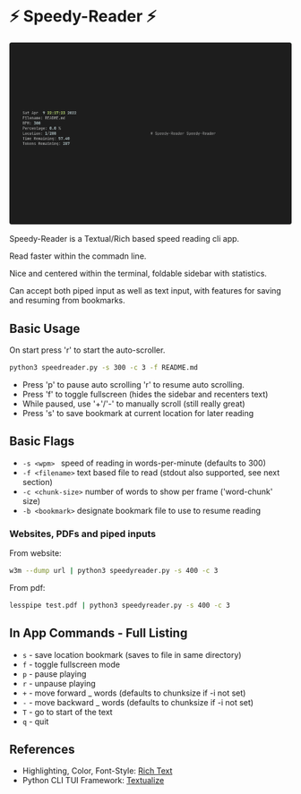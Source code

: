 # ⚡ Speedy-Reader  ⚡

![demo](./img/speedreader_demo.gif)

Speedy-Reader is a Textual/Rich based speed reading cli app.

Read faster within the commadn line.

Nice and centered within the terminal, foldable sidebar with statistics.

Can accept both piped input as well as text input, with features for saving and resuming from bookmarks.

## Basic Usage

On start press 'r' to start the auto-scroller.

```sh
python3 speedreader.py -s 300 -c 3 -f README.md
```
- Press 'p' to pause auto scrolling 'r' to resume auto scrolling.
- Press 'f' to toggle fullscreen (hides the sidebar and recenters text)
- While paused, use '+'/'-' to manually scroll (still really great)
- Press 's' to save bookmark at current location for later reading

## Basic Flags

- `-s <wpm> ` speed of reading in words-per-minute (defaults to 300)
- `-f <filename>` text based file to read (stdout also supported, see next section)
- `-c <chunk-size>` number of words to show per frame ('word-chunk' size)
- `-b <bookmark>` designate bookmark file to use to resume reading

###  Websites, PDFs and piped inputs

From website:
```sh
w3m --dump url | python3 speedyreader.py -s 400 -c 3
```

From pdf:
```sh
lesspipe test.pdf | python3 speedyreader.py -s 400 -c 3
```
## In App Commands - Full Listing

- `s` -  save location bookmark (saves to file in same directory)
- `f` -  toggle fullscreen mode
- `p` -  pause playing
- `r` -  unpause playing
- `+` -  move forward _ words (defaults to chunksize if -i not set)
- `-` -  move backward _ words (defaults to chunksize if -i not set)
- `T` -  go to start of the text
- `q` -  quit

## References

- Highlighting, Color, Font-Style: [Rich Text](https://rich.readthedocs.io/en/stable/text.html?highlight=Text)
- Python CLI TUI Framework: [Textualize](https://github.com/Textualize)

